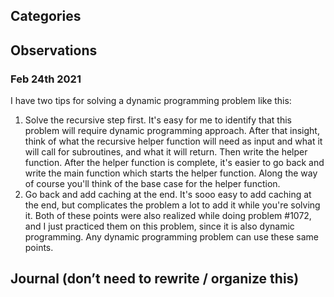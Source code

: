 ## Categories



## Observations
### Feb 24th 2021
I have two tips for solving a dynamic programming problem like this:
1) Solve the recursive step first. It's easy for me to identify that this problem will require dynamic programming 
   approach. After that insight, think of what the recursive helper function will need as input and what it will 
   call for subroutines, and what it will return. Then write the helper function. After the helper function is 
   complete, it's easier to go back and write the main function which starts the helper function.
   Along the way of course you'll think of the base case for the helper function.
2) Go back and add caching at the end. It's sooo easy to add caching at the end, but complicates the problem a lot 
   to add it while you're solving it.
Both of these points were also realized while doing problem #1072, and I just practiced them on this problem, since 
   it is also dynamic programming. Any dynamic programming problem can use these same points.


## Journal (don’t need to rewrite / organize this)
